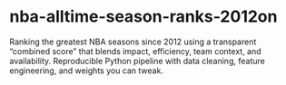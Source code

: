 # nba-alltime-season-ranks-2012on
Ranking the greatest NBA seasons since 2012 using a transparent “combined score” that blends impact, efficiency, team context, and availability. Reproducible Python pipeline with data cleaning, feature engineering, and weights you can tweak.
